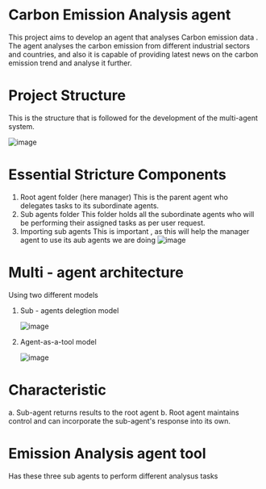 # Carbon Emission Analysis agent
This project aims to develop an agent that analyses Carbon emission data . The agent analyses the carbon emission from different industrial sectors and countries, and also it is capable of providing latest news on the carbon emission trend and analyse it further.
# Project Structure
This is the structure that is followed for the development of the multi-agent system.

![image](https://github.com/user-attachments/assets/43eab7ef-f9b6-48ff-81a7-4856b3abc176)


# Essential Stricture Components
1. Root agent folder (here manager)
   This is the parent agent who delegates tasks to its subordinate agents.
2. Sub agents folder
   This folder holds all the subordinate agents who will be performing their assigned tasks as per user request.
3. Importing sub agents
   This is important , as this will help the manager agent to use its aub agents
   we are doing
   ![image](https://github.com/user-attachments/assets/37bfa4d0-4ee8-42e2-ace6-8d9394e7c195)
   

# Multi - agent architecture
Using two different models
1. Sub - agents delegtion model
   
   ![image](https://github.com/user-attachments/assets/8f2efa18-2817-43f5-80b0-6238a832242b)


2. Agent-as-a-tool model
   
   ![image](https://github.com/user-attachments/assets/e02b793a-0b4e-478d-88a3-56fccc54151c)

# Characteristic
a. Sub-agent returns results to the root agent
b. Root agent maintains control and can incorporate the sub-agent's response into its own.

# Emission Analysis agent tool
Has these three sub agents to perform different analysus tasks



   

